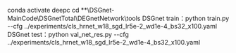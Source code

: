 conda activate deepc
cd **\DSGnet-MainCode\DSGnetTotal\DEGnetNetwork\tools 
DSGnet train：python train.py --cfg ../experiments/cls_hrnet_w18_sgd_lr5e-2_wd1e-4_bs32_x100.yaml
DSGnet test：python val_net_res.py --cfg ../experiments/cls_hrnet_w18_sgd_lr5e-2_wd1e-4_bs32_x100.yaml